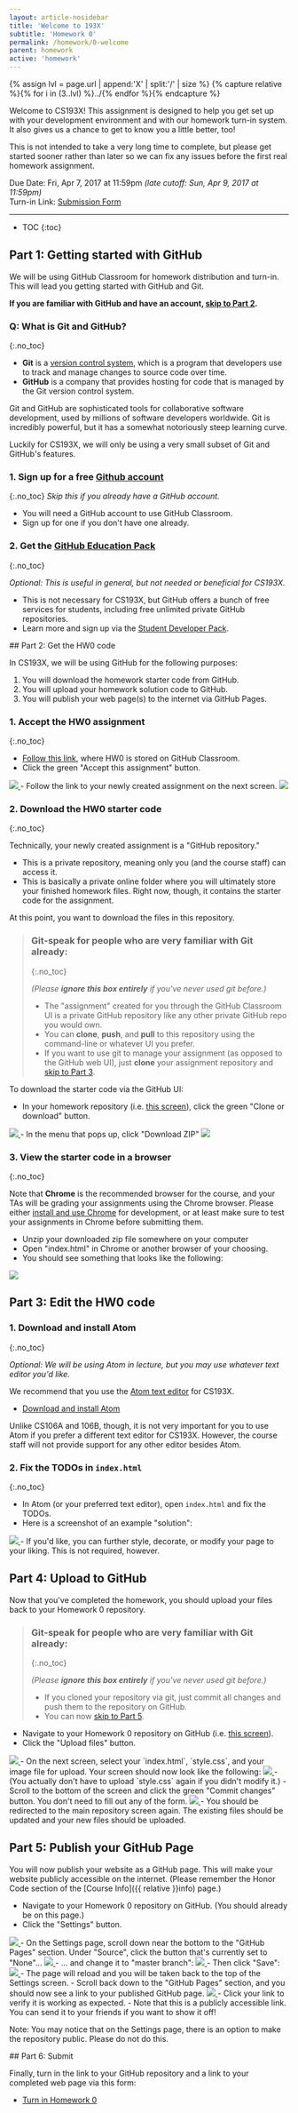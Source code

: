 ```yaml
---
layout: article-nosidebar
title: 'Welcome to 193X'
subtitle: 'Homework 0'
permalink: /homework/0-welcome
parent: homework
active: 'homework'
---
```


{% assign lvl = page.url | append:'X' | split:'/' | size %}
{% capture relative %}{% for i in (3..lvl) %}../{% endfor %}{% endcapture %}

Welcome to CS193X! This assignment is designed to help you get set up with your development environment and with our homework turn-in system. It also gives us a chance to get to know you a little better, too!

This is not intended to take a very long time to complete, but please get started sooner rather than later so we can fix any issues before the first real homework assignment.

<span class="label">Due Date:</span> Fri, Apr 7, 2017 at 11:59pm _(late cutoff: Sun, Apr 9, 2017 at 11:59pm)_  
<span class="label">Turn-in Link:</span> [Submission Form](https://goo.gl/forms/I2Lkt1RSNcIyAuIF3)

---



* TOC
{:toc}

<section class="part" markdown="1">

## Part 1: Getting started with GitHub
We will be using GitHub Classroom for homework distribution and turn-in. This will lead you getting started with GitHub and Git.

**If you are familiar with GitHub and have an account, [skip to Part 2](#part-2-get-the-hw0-code).**

### Q: What is Git and GitHub?
{:.no_toc}

- **Git** is a [version control system](https://www.atlassian.com/git/tutorials/what-is-version-control), which is a program that developers use to track and manage changes to source code over time.
- **GitHub** is a company that provides hosting for code that is managed by the Git version control system.

Git and GitHub are sophisticated tools for collaborative software development, used by millions of software developers worldwide. Git is incredibly powerful, but it has a somewhat notoriously steep learning curve.

Luckily for CS193X, we will only be using a very small subset of Git and GitHub's features.

### 1.  Sign up for a free [Github account](https://github.com/)
{:.no_toc}
_Skip this if you already have a GitHub account._
- You will need a GitHub account to use GitHub Classroom.
- Sign up for one if you don't have one already.


### 2. Get the [GitHub Education Pack](https://education.github.com/pack)
{:.no_toc}

_Optional: This is useful in general, but not needed or beneficial for CS193X._

- This is not necessary for CS193X, but GitHub offers a bunch of free services for students, including free unlimited private GitHub repositories.
- Learn more and sign up via the [Student Developer Pack](https://education.github.com/pack).

</section>

<section class="part" markdown="1">
## Part 2: Get the HW0 code

In CS193X, we will be using GitHub for the following purposes:
1. You will download the homework starter code from GitHub.
2. You will upload your homework solution code to GitHub.
3. You will publish your web page(s) to the internet via GitHub Pages.


### 1. Accept the HW0 assignment
{:.no_toc}

- [Follow this link](https://classroom.github.com/assignment-invitations/24a7b13fe5e817ecc496544de9182f8b), where HW0 is stored on GitHub Classroom.
- Click the green "Accept this assignment" button.
<a href="screenshot-accept.png">
  <img src="screenshot-accept.png" class="screenshot"/>
</a>
- Follow the link to your newly created assignment on the next screen.
<a href="screenshot-accepted.png">
  <img src="screenshot-accepted.png" class="screenshot"/>
</a>



### 2. Download the HW0 starter code
{:.no_toc}

Technically, your newly created assignment is a "GitHub repository."
- This is a private repository, meaning only you (and the course staff) can access it.
- This is basically a private online folder where you will ultimately store your finished homework files. Right now, though, it contains the starter code for the assignment.

At this point, you want to download the files in this repository.

> ### Git-speak for people who are very familiar with Git already:
> {:.no_toc}
>
> _(Please **ignore this box entirely** if you've never used git before.)_
> - The "assignment" created for you through the GitHub Classroom UI is a private GitHub repository like any other private GitHub repo you would own.
> - You can **clone**, **push**, and **pull** to this repository using the command-line or whatever UI you prefer.
> - If you want to use git to manage your assignment (as opposed to the GitHub web UI), just **clone** your assignment repository and [skip to Part 3](#part-3-edit-the-hw0-code).

To download the starter code via the GitHub UI:
- In your homework repository (i.e. <a href="your-github-repo.png">this screen</a>), click the green "Clone or download" button.
<a href="screenshot-download.png">
  <img src="screenshot-download.png" class="screenshot"/>
</a>
- In the menu that pops up, click "Download ZIP"
<a href="screenshot-download-zip.png">
  <img src="screenshot-download-zip.png" class="screenshot"/>
</a>

### 3. View the starter code in a browser
{:.no_toc}

Note that **Chrome** is the recommended browser for the course, and your TAs will be grading your assignments using the Chrome browser. Please either [install and use Chrome](https://www.google.com/chrome) for development, or at least make sure to test your assignments in Chrome before submitting them.

- Unzip your downloaded zip file somewhere on your computer
- Open "index.html" in Chrome or another browser of your choosing.
- You should see something that looks like the following:
<a href="screenshot-hw0-starter.png">
  <img src="screenshot-hw0-starter.png" class="screenshot"/>
</a>

</section>

<section class="part" markdown="1">

## Part 3: Edit the HW0 code

### 1. Download and install Atom
{:.no_toc}

_Optional: We will be using Atom in lecture, but you may use whatever text editor you'd like._

We recommend that you use the [Atom text editor](https://atom.io/) for CS193X.
- [Download and install Atom](https://atom.io/)

Unlike CS106A and 106B, though, it is not very important for you to use Atom if you prefer a different text editor for CS193X. However, the course staff will not provide support for any other editor besides Atom.

### 2. Fix the TODOs in `index.html`
{:.no_toc}

- In Atom (or your preferred text editor), open `index.html` and fix the TODOs.
- Here is a screenshot of an example "solution":
<a href="screenshot-hw0-solved.png">
  <img src="screenshot-hw0-solved.png" class="screenshot"/>
</a>
- If you'd like, you can further style, decorate, or modify your page to your liking. This is not required, however.

</section>


<section class="part" markdown="1">

## Part 4: Upload to GitHub

Now that you've completed the homework, you should upload your files back to your Homework 0 repository.

> ### Git-speak for people who are very familiar with Git already:
> {:.no_toc}
>
> _(Please **ignore this box entirely** if you've never used git before.)_
> - If you cloned your repository via git, just commit all changes and push them to the repository on GitHub.
> - You can now [skip to Part 5](#part-5-publish-your-github-page).

- Navigate to your Homework 0 repository on GitHub (i.e. <a href="your-github-repo.png">this screen</a>).
- Click the "Upload files" button.
<a href="screenshot-upload.png">
  <img src="screenshot-upload.png" class="screenshot"/>
</a>
- On the next screen, select your `index.html`, `style.css`, and your image file for upload. Your screen should now look like the following:
<a href="screenshot-uploaded.png">
  <img src="screenshot-uploaded.png" class="screenshot"/>
</a>
  - (You actually don't have to upload `style.css` again if you didn't modify it.)
- Scroll to the bottom of the screen and click the green "Commit changes" button. You don't need to fill out any of the form.
<a href="screenshot-commit.png">
  <img src="screenshot-commit.png" class="screenshot"/>
</a>
- You should be redirected to the main repository screen again. The existing files should be updated and your new files should be uploaded.

</section>

<section class="part" markdown="1">

## Part 5: Publish your GitHub Page
You will now publish your website as a GitHub page. This will make your website publicly accessible on the internet. (Please remember the Honor Code section of the [Course Info]({{ relative }}info) page.)

- Navigate to your Homework 0 repository on GitHub. (You should already be on this page.)
- Click the "Settings" button.
<a href="screenshot-settings.png">
  <img src="screenshot-settings.png" class="screenshot"/>
</a>
- On the Settings page, scroll down near the bottom to the "GitHub Pages" section. Under "Source", click the button that's currently set to "None"...
<a href="screenshot-ghpage.png">
  <img src="screenshot-ghpage.png" class="screenshot"/>
</a>
- ... and change it to "master branch":
<a href="screenshot-master-branch.png">
  <img src="screenshot-master-branch.png" class="screenshot"/>
</a>
- Then click "Save":
<a href="screenshot-page-save.png">
  <img src="screenshot-page-save.png" class="screenshot"/>
</a>
- The page will reload and you will be taken back to the top of the Settings screen.
- Scroll back down to the "GitHub Pages" section, and you should now see a link to your published GitHub page.
<a href="screenshot-published-link.png">
  <img src="screenshot-published-link.png" class="screenshot"/>
</a>
- Click your link to verify it is working as expected.
- Note that this is a publicly accessible link. You can send it to your friends if you want to show it off!

Note: You may notice that on the Settings page, there is an option to make the repository public. Please do not do this.

</section>

<section class="part" markdown="1">
## Part 6: Submit

Finally, turn in the link to your GitHub repository and a link to your completed web page via this form:
- [Turn in Homework 0](https://goo.gl/forms/I2Lkt1RSNcIyAuIF3)

</section>
